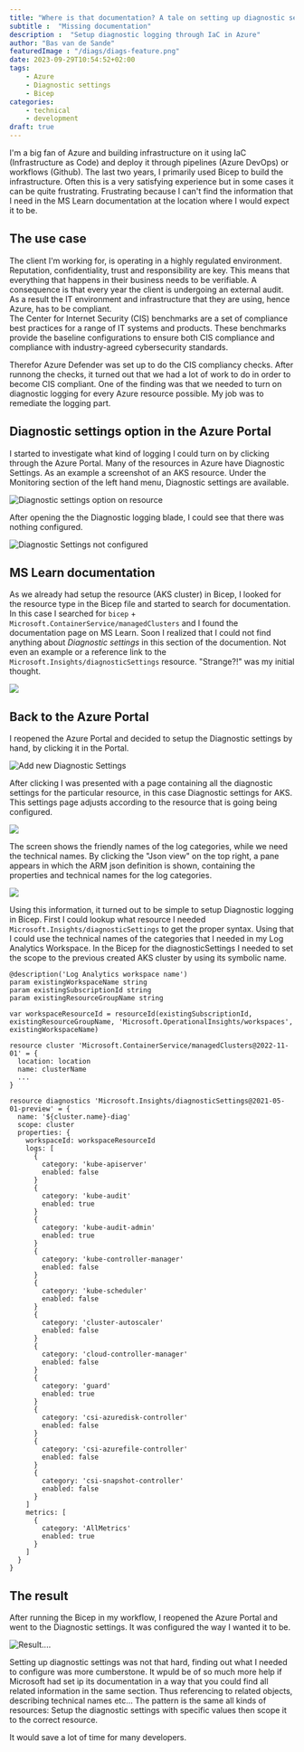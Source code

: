 ```yaml
---
title: "Where is that documentation? A tale on setting up diagnostic settings..."
subtitle :  "Missing documentation"
description :  "Setup diagnostic logging through IaC in Azure"
author: "Bas van de Sande"
featuredImage : "/diags/diags-feature.png"
date: 2023-09-29T10:54:52+02:00
tags: 
    - Azure
    - Diagnostic settings
    - Bicep
categories: 
    - technical
    - development
draft: true
---
```


I'm a big fan of Azure and building infrastructure on it using IaC (Infrastructure as Code) and deploy it through pipelines (Azure DevOps) or workflows (Github). The last two years, I primarily used Bicep to build the infrastructure. Often this is a very satisfying experience but in some cases it can be quite frustrating. Frustrating because I can't find the information that I need in the MS Learn documentation at the location where I would expect it to be.

## The use case
The client I'm working for, is operating in a highly regulated environment. Reputation, confidentiality, trust and responsibility are key. This means that everything that happens in their business needs to be verifiable. A consequence is that every year the client is undergoing an external audit. As a result the IT environment and infrastructure that they are using, hence Azure, has to be compliant.  
The Center for Internet Security (CIS) benchmarks are a set of compliance best practices for a range of IT systems and products. These benchmarks provide the baseline configurations to ensure both CIS compliance and compliance with industry-agreed cybersecurity standards.

Therefor Azure Defender was set up to do the CIS compliancy checks. After runnong the checks, it turned out that we had a lot of work to do in order to become CIS compliant. One of the finding was that we needed to turn on diagnostic logging for every Azure resource possible.  My job was to remediate the logging part.

## Diagnostic settings option in the Azure Portal
I started to investigate what kind of logging I could turn on by clicking through the Azure Portal. Many of the resources in Azure have Diagnostic Settings. As an example a screenshot of an AKS resource. Under the Monitoring section of the left hand menu, Diagnostic settings are available.

![Diagnostic settings option on resource](/diags/diags-aks.png)

After opening the the Diagnostic logging blade, I could see that there was nothing configured. 

![Diagnostic Settings not configured](/diags/diags-aks-notdefined.png)

## MS Learn documentation
As we already had setup the resource (AKS cluster) in Bicep, I looked for the resource type in the Bicep file and started to search for documentation.  In this case I searched for `bicep` + `Microsoft.ContainerService/managedClusters` and I found the documentation page on MS Learn. Soon I realized that I could not find anything about _Diagnostic settings_ in this section of the documention. Not even an example or a reference link to the `Microsoft.Insights/diagnosticSettings` resource. "Strange?!" was my initial thought.

![](/diags/diags-missing.png)


## Back to the Azure Portal
I reopened the Azure Portal and decided to setup the Diagnostic settings by hand, by clicking it in the Portal. 

![Add new Diagnostic Settings](/diags/diags-aks-addsettings.png)

After clicking I was presented with a page containing all the diagnostic settings for the particular resource, in this case Diagnostic settings for AKS. This settings page adjusts according to the resource that is going being configured.  

![](/diags/diags-aks-json.png)

The screen shows the friendly names of the log categories, while we need the technical names. By clicking the "Json view" on the top right, a pane appears in which the ARM json definition is shown, containing the properties and technical names for the log categories.

![](/diags/diags-aks-json-detail.png)

Using this information, it turned out to be simple to setup Diagnostic logging in Bicep. First I could lookup what resource I needed `Microsoft.Insights/diagnosticSettings` to get the proper syntax. Using that I could use the technical names of the categories that I needed in my Log Analytics Workspace.  In the Bicep for the diagnosticSettings I needed to set the scope to the previous created AKS cluster by using its symbolic name. 

```bicep
@description('Log Analytics workspace name')
param existingWorkspaceName string
param existingSubscriptionId string
param existingResourceGroupName string

var workspaceResourceId = resourceId(existingSubscriptionId, existingResourceGroupName, 'Microsoft.OperationalInsights/workspaces', existingWorkspaceName)

resource cluster 'Microsoft.ContainerService/managedClusters@2022-11-01' = {
  location: location
  name: clusterName
  ...
}

resource diagnostics 'Microsoft.Insights/diagnosticSettings@2021-05-01-preview' = {
  name: '${cluster.name}-diag'
  scope: cluster
  properties: {
    workspaceId: workspaceResourceId
    logs: [
      {
        category: 'kube-apiserver'
        enabled: false
      }
      {
        category: 'kube-audit'
        enabled: true
      }
      {
        category: 'kube-audit-admin'
        enabled: true
      }
      {
        category: 'kube-controller-manager'
        enabled: false
      }
      {
        category: 'kube-scheduler'
        enabled: false
      }
      {
        category: 'cluster-autoscaler'
        enabled: false
      }
      {
        category: 'cloud-controller-manager'
        enabled: false
      }
      {
        category: 'guard'
        enabled: true
      }
      {
        category: 'csi-azuredisk-controller'
        enabled: false
      }
      {
        category: 'csi-azurefile-controller'
        enabled: false
      }
      {
        category: 'csi-snapshot-controller'
        enabled: false
      }
    ]
    metrics: [
      {
        category: 'AllMetrics'
        enabled: true
      }
    ]
  }
}
```

## The result
After running the Bicep in my workflow, I reopened the Azure Portal and went to the Diagnostic settings. It was configured the way I wanted it to be.  

![Result....](/diags/diags-aks-result.png)

Setting up diagnostic settings was not that hard, finding out what I needed to configure was more cumberstone. It wpuld be of so much more help if Microsoft had set ip its documentation in a way that you could find all related information in the same section. Thus referencing to related objects, describing technical names etc... The pattern is the same all kinds of resources: Setup the diagnostic settings with specific values then scope it to the correct resource.

It would save a lot of time for many developers.


